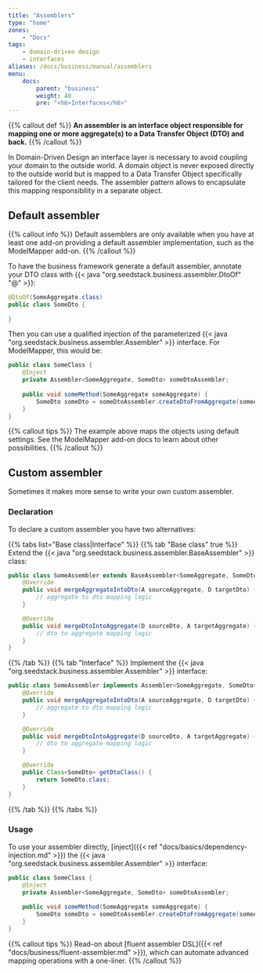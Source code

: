 ```yaml
---
title: "Assemblers"
type: "home"
zones:
    - "Docs"
tags:
    - domain-driven design
    - interfaces
aliases: /docs/business/manual/assemblers    
menu:
    docs:
        parent: "business"
        weight: 40
        pre: "<h6>Interfaces</h6>"
---
```


{{% callout def %}}
**An assembler is an interface object responsible for mapping one or more aggregate(s) to a Data Transfer Object (DTO) 
and back.**
{{% /callout %}}
<!--more-->

In Domain-Driven Design an interface layer is necessary to avoid coupling your domain to the outside world. A domain object
is never exposed directly to the outside world but is mapped to a Data Transfer Object specifically tailored for the client
needs. The assembler pattern allows to encapsulate this mapping responsibility in a separate object.

## Default assembler

{{% callout info %}}
Default assemblers are only available when you have at least one add-on providing a default assembler implementation, such
as the ModelMapper add-on.
{{% /callout %}}

To have the business framework generate a default assembler, annotate your DTO class with {{< java "org.seedstack.business.assembler.DtoOf" "@" >}}:

```java
@DtoOf(SomeAggregate.class)
public class SomeDto {
    
}
```

Then you can use a qualified injection of the parameterized {{< java "org.seedstack.business.assembler.Assembler" >}} interface.
For ModelMapper, this would be:

```java
public class SomeClass {
    @Inject
    private Assembler<SomeAggregate, SomeDto> someDtoAssembler;
    
    public void someMethod(SomeAggregate someAggregate) {
        SomeDto someDto = someDtoAssembler.createDtoFromAggregate(someAggregate);
    }
}
``` 

{{% callout tips %}}
The example above maps the objects using default settings. See the ModelMapper add-on docs to learn about other possibilities.
{{% /callout %}}

## Custom assembler

Sometimes it makes more sense to write your own custom assembler. 

### Declaration

To declare a custom assembler you have two alternatives:

{{% tabs list="Base class|Interface" %}}
{{% tab "Base class" true %}}
Extend the {{< java "org.seedstack.business.assembler.BaseAssembler" >}} class:

```java
public class SomeAssembler extends BaseAssembler<SomeAggregate, SomeDto> {
    @Override
    public void mergeAggregateIntoDto(A sourceAggregate, D targetDto) {
        // aggregate to dto mapping logic
    }

    @Override
    public void mergeDtoIntoAggregate(D sourceDto, A targetAggregate) {
        // dto to aggregate mapping logic
    }
}
```

{{% /tab %}}
{{% tab "Interface" %}}
Implement the {{< java "org.seedstack.business.assembler.Assembler" >}} interface:

```java
public class SomeAssembler implements Assembler<SomeAggregate, SomeDto> {
    @Override
    public void mergeAggregateIntoDto(A sourceAggregate, D targetDto) {
        // aggregate to dto mapping logic
    }

    @Override
    public void mergeDtoIntoAggregate(D sourceDto, A targetAggregate) {
        // dto to aggregate mapping logic
    }

    @Override
    public Class<SomeDto> getDtoClass() {
        return SomeDto.class;
    }
}
```
{{% /tab %}}
{{% /tabs %}}

### Usage

To use your assembler directly, [inject]({{< ref "docs/basics/dependency-injection.md" >}}) the 
{{< java "org.seedstack.business.assembler.Assembler" >}} interface: 

```java
public class SomeClass {
    @Inject
    private Assembler<SomeAggregate, SomeDto> someDtoAssembler;
    
    public void someMethod(SomeAggregate someAggregate) {
        SomeDto someDto = someDtoAssembler.createDtoFromAggregate(someAggregate);
    }
}
```

{{% callout tips %}}
Read-on about [fluent assembler DSL]({{< ref "docs/business/fluent-assembler.md" >}}), which can automate
advanced mapping operations with a one-liner.
{{% /callout %}}

